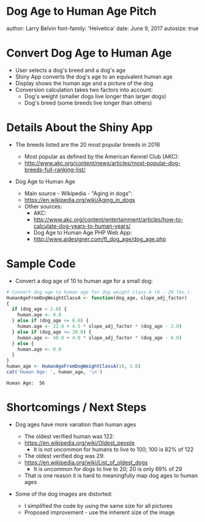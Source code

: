 Dog Age to Human Age Pitch
========================================================
author: Larry Belvin
font-family: 'Helvetica'
date: June 9, 2017
autosize: true

Convert Dog Age to Human Age
========================================================

- User selects a dog's breed and a dog's age
- Shiny App converts the dog's age to an equivalent human age
- Display shows the human age and a picture of the dog
- Conversion calculation takes two factors into account:
    - Dog's weight (smaller dogs live longer than larger dogs)
    - Dog's breed (some breeds live longer than others)

Details About the Shiny App
========================================================

- The breeds listed are the 20 most popular breeds in 2016
    - Most popular as defined by the American Kennel Club (AKC):
    - http://www.akc.org/content/news/articles/most-popular-dog-breeds-full-ranking-list/

- Dog Age to Human Age
    - Main source - Wikipedia - "Aging in dogs":
    - https://en.wikipedia.org/wiki/Aging_in_dogs
    - Other sources:
        - AKC:
        - http://www.akc.org/content/entertainment/articles/how-to-calculate-dog-years-to-human-years/
        - Dog Age to Human Age PHP Web App:
        - http://www.ajdesigner.com/fl_dog_age/dog_age.php

Sample Code
========================================================
- Convert a dog age of 10 to human age for a small dog:

```r
# Convert dog age to human age for dog weight class A (0 - 20 lbs.).
HumanAgeFromDogWeightClassA <- function(dog_age, slope_adj_factor)
{
  if (dog_age < 2.0) {
    human.age <- 0.0
  } else if (dog_age <= 6.0) {
    human.age <- 22.0 + 4.5 * slope_adj_factor * (dog_age - 2.0)
  } else if (dog_age <= 20.0) {
    human.age <- 40.0 + 4.0 * slope_adj_factor * (dog_age - 6.0)
  } else {
    human.age <- 0.0
  }
}
human_age <- HumanAgeFromDogWeightClassA(10, 1.0)
cat('Human Age: ', human_age, '\n')
```

```
Human Age:  56 
```

Shortcomings / Next Steps
========================================================
- Dog ages have more variation than human ages
    - The oldest verified human was 122:
    - https://en.wikipedia.org/wiki/Oldest_people
        - It is not uncommon for humans to live to 100; 100 is 82% of 122
    - The oldest verified dog was 29:
    - https://en.wikipedia.org/wiki/List_of_oldest_dogs
        - It is uncommon for dogs to live to 20; 20 is only 69% of 29
    - That is one reason it is hard to meaningfully map dog ages to human ages

- Some of the dog images are distorted:
    - I simplified the code by using the same size for all pictures
    - Proposed improvement - use the inherent size of the image
